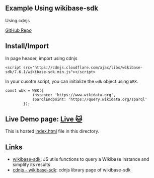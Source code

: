 ## Example Using wikibase-sdk
Using cdnjs

[GitHub Repo](https://github.com/maxlath/wikibase-sdk)

## Install/Import

In page header, import using cdnjs
```
<script src="https://cdnjs.cloudflare.com/ajax/libs/wikibase-sdk/7.6.1/wikibase-sdk.min.js"></script>
```

In your cusotm script, you can initialize the `wdk` object using `WBK`.
```
const wbk = WBK({
            instance: 'https://www.wikidata.org',
            sparqlEndpoint: 'https://query.wikidata.org/sparql'
        });
```

## Live Demo page: [Live 🐱](https://karx.github.io/Wikidata/wikibase-sdk-example)
This is hosted [index.html](./index.html) file in this directory.


## Links
* [wikibase-sdk](https://github.com/maxlath/wikibase-sdk): JS utils functions to query a Wikibase instance and simplify its results
* [cdnjs - wikibase-sdk](https://cdnjs.com/libraries/wikibase-sdk): cdnjs library page of wikibase-sdk
